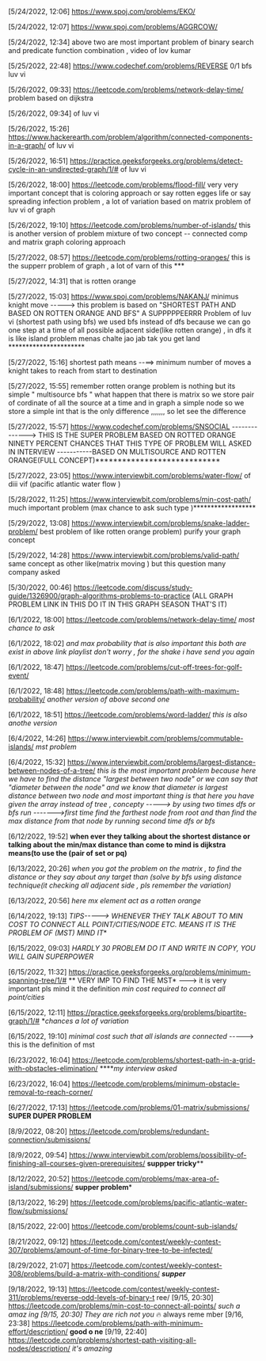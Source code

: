 
[5/24/2022, 12:06]  https://www.spoj.com/problems/EKO/

[5/24/2022, 12:07]  https://www.spoj.com/problems/AGGRCOW/

[5/24/2022, 12:34]  above two are most important problem of binary search and predicate function combination  , video of lov kumar

[5/25/2022, 22:48]  https://www.codechef.com/problems/REVERSE      0/1 bfs luv vi

[5/26/2022, 09:33]  https://leetcode.com/problems/network-delay-time/   problem based on dijkstra

[5/26/2022, 09:34]  of luv vi

[5/26/2022, 15:26]  https://www.hackerearth.com/problem/algorithm/connected-components-in-a-graph/      of luv vi

[5/26/2022, 16:51]  https://practice.geeksforgeeks.org/problems/detect-cycle-in-an-undirected-graph/1/#      of luv vi

[5/26/2022, 18:00]  https://leetcode.com/problems/flood-fill/    very very important concept that is coloring approach or say rotten egges life or say spreading infection problem , a lot of variation based on matrix problem of                       luv vi of graph

[5/26/2022, 19:10]  https://leetcode.com/problems/number-of-islands/         this is another version of problem mixture of two concept -- connected comp and matrix graph coloring approach

[5/27/2022, 08:57]  https://leetcode.com/problems/rotting-oranges/  this is the supperr problem of graph , a lot of varn of this ***

[5/27/2022, 14:31]  that is rotten orange

[5/27/2022, 15:03]  https://www.spoj.com/problems/NAKANJ/       minimus knight move -----> this problem is based on "SHORTEST PATH AND BASED ON ROTTEN ORANGE AND BFS"  A SUPPPPPEERRR Problem  of luv vi (shortest path using bfs)         we used bfs instead of dfs because we can go one step at a time of  all possible adjacent side(like rotten orange) , in dfs it is like island problem menas chalte jao jab tak you get land  **********************

[5/27/2022, 15:16]  shortest path means --==> minimum number of moves a knight takes to reach from start to destination

[5/27/2022, 15:55]  remember                               rotten orange problem is nothing but its simple " multisource bfs "  what happen that there is matrix so we store pair of cordinate of all the source at a time  and in graph a simple node so we store  a simple int that is the only difference  ,,,,,,, so let see the difference

[5/27/2022, 15:57]  https://www.codechef.com/problems/SNSOCIAL     --------------> THIS IS THE SUPER PROBLEM BASED ON ROTTED ORANGE  NINETY PERCENT CHANCES THAT THIS TYPE OF PROBLEM WILL ASKED IN INTERVIEW -----------BASED ON MULTISOURCE AND ROTTEN ORANGE(FULL CONCEPT)****************************

[5/27/2022, 23:05]  https://www.interviewbit.com/problems/water-flow/                        of diii vif   (pacific atlantic water flow )

[5/28/2022, 11:25]  https://www.interviewbit.com/problems/min-cost-path/   much important problem (max chance to ask such type )******************

[5/29/2022, 13:08]  https://www.interviewbit.com/problems/snake-ladder-problem/     best problem of like rotten orange problem)  purify your graph concept

[5/29/2022, 14:28]  https://www.interviewbit.com/problems/valid-path/         same concept as other like(matrix moving ) but this question many company asked

[5/30/2022, 00:46]  https://leetcode.com/discuss/study-guide/1326900/graph-algorithms-problems-to-practice     (ALL GRAPH PROBLEM LINK IN THIS DO IT IN THIS GRAPH SEASON THAT'S IT)

[6/1/2022, 18:00]  https://leetcode.com/problems/network-delay-time/  *most chance  to ask*

[6/1/2022, 18:02]  *and max probability  that is also important this both are exist in above link playlist don't worry , for the shake i have send you again*

[6/1/2022, 18:47]  https://leetcode.com/problems/cut-off-trees-for-golf-event/

[6/1/2022, 18:48]  https://leetcode.com/problems/path-with-maximum-probability/      *another version of above second one*

[6/1/2022, 18:51]  https://leetcode.com/problems/word-ladder/   *this is also anothe  version*

[6/4/2022, 14:26]  https://www.interviewbit.com/problems/commutable-islands/       *mst problem*

[6/4/2022, 15:32]  https://www.interviewbit.com/problems/largest-distance-between-nodes-of-a-tree/       *this is the most important problem  because here we have to find the distance "largest between two node" or we can say that "diameter between the node" and we know that diameter is largest distance between two node  and            most important thing is that here you have given the array  instead of tree ,             concepty -----> by using two times dfs or bfs run  ------->first time find the farthest node from root and than  find the  max distance from that node by running second time dfs or bfs*

[6/12/2022, 19:52]  **when ever they talking about the shortest distance or talking about the min/max distance than come to mind is dijkstra means(to use the (pair of set or pq)**

[6/13/2022, 20:26]  *when you got the problem on the matrix , to find the distance or they say about any target than (solve by bfs using distance technique(it checking all adjacent side , pls remember the variation)*

[6/13/2022, 20:56]  *here mx element act as a rotten orange*

[6/14/2022, 19:13]  *TIPS-----> WHENEVER THEY TALK ABOUT TO MIN COST TO CONNECT ALL POINT/CITIES/NODE ETC. MEANS IT IS THE PROBLEM OF (MST) MIND IT**

[6/15/2022, 09:03]  *HARDLY 30 PROBLEM DO IT AND WRITE IN COPY, YOU WILL GAIN SUPERPOWER*

[6/15/2022, 11:32]  https://practice.geeksforgeeks.org/problems/minimum-spanning-tree/1/#    ** VERY IMP TO FIND THE MST*  ---> it is very important pls mind it the definition *min cost required to connect all point/cities*

[6/15/2022, 12:11]  https://practice.geeksforgeeks.org/problems/bipartite-graph/1/#   **chances  a lot of variation*

[6/15/2022, 19:10]  *minimal cost such that all islands are connected* -----> this is the definition of mst

[6/23/2022, 16:04]  https://leetcode.com/problems/shortest-path-in-a-grid-with-obstacles-elimination/  *****my interview asked*

[6/23/2022, 16:04]  https://leetcode.com/problems/minimum-obstacle-removal-to-reach-corner/

[6/27/2022, 17:13]  https://leetcode.com/problems/01-matrix/submissions/  **SUPER DUPER PROBLEM**

[8/9/2022, 08:20]  https://leetcode.com/problems/redundant-connection/submissions/

[8/9/2022, 09:54]  https://www.interviewbit.com/problems/possibility-of-finishing-all-courses-given-prerequisites/      **suppper tricky****

[8/12/2022, 20:52]  https://leetcode.com/problems/max-area-of-island/submissions/    **supper problem***

[8/13/2022, 16:29]  https://leetcode.com/problems/pacific-atlantic-water-flow/submissions/

[8/15/2022, 22:00]  https://leetcode.com/problems/count-sub-islands/

[8/21/2022, 09:12]  https://leetcode.com/contest/weekly-contest-307/problems/amount-of-time-for-binary-tree-to-be-infected/

[8/29/2022, 21:07]  https://leetcode.com/contest/weekly-contest-308/problems/build-a-matrix-with-conditions/     ***supper***

[9/18/2022, 19:13]  https://leetcode.com/contest/weekly-contest-311/problems/reverse-odd-levels-of-binary-t
ree/
[9/15, 20:30]  https://leetcode.com/problems/min-cost-to-connect-all-points/  **such a amaz
ing*
[9/15, 20:30]  *They are rich not you** 🔥 always reme
mber
[9/16, 23:38]  https://leetcode.com/problems/path-with-minimum-effort/description/   **good o
ne**
[9/19, 22:40]  https://leetcode.com/problems/shortest-path-visiting-all-nodes/description/    *it's amazing*
